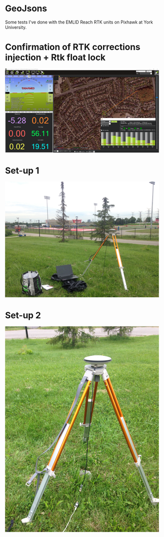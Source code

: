 # GeoJsons

Some tests I've done with the EMLID Reach RTK units on Pixhawk at York University.


# Confirmation of RTK corrections injection + Rtk float lock
![](https://github.com/kmenezes/GeoJsons/blob/master/MP-RTK-float.png)

# Set-up 1
![](https://github.com/kmenezes/GeoJsons/blob/master/2017-07-2611.11.21.jpg)

# Set-up 2
![](https://github.com/kmenezes/GeoJsons/blob/master/2017-07-2610.59.52.jpg)
